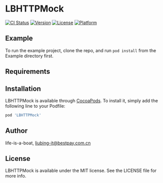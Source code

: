 # LBHTTPMock

[![CI Status](https://img.shields.io/travis/life-is-a-boat/LBHTTPMock.svg?style=flat)](https://travis-ci.org/life-is-a-boat/LBHTTPMock)
[![Version](https://img.shields.io/cocoapods/v/LBHTTPMock.svg?style=flat)](https://cocoapods.org/pods/LBHTTPMock)
[![License](https://img.shields.io/cocoapods/l/LBHTTPMock.svg?style=flat)](https://cocoapods.org/pods/LBHTTPMock)
[![Platform](https://img.shields.io/cocoapods/p/LBHTTPMock.svg?style=flat)](https://cocoapods.org/pods/LBHTTPMock)

## Example

To run the example project, clone the repo, and run `pod install` from the Example directory first.

## Requirements

## Installation

LBHTTPMock is available through [CocoaPods](https://cocoapods.org). To install
it, simply add the following line to your Podfile:

```ruby
pod 'LBHTTPMock'
```

## Author

life-is-a-boat, liubing-it@bestpay.com.cn

## License

LBHTTPMock is available under the MIT license. See the LICENSE file for more info.

